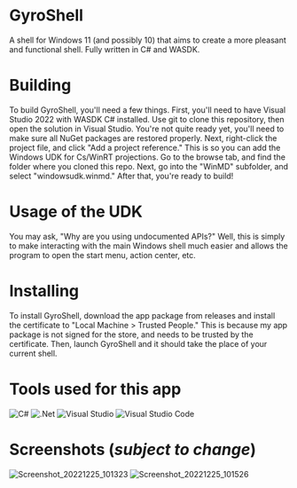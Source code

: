 # GyroShell
A shell for Windows 11 (and possibly 10) that aims to create a more pleasant and functional shell. Fully written in C# and WASDK.

# Building
To build GyroShell, you'll need a few things. First, you'll need to have Visual Studio 2022 with WASDK C# installed. Use git to clone this repository, then open the solution in Visual Studio. You're not quite ready yet, you'll need to make sure all NuGet packages are restored properly. Next, right-click the project file, and click "Add a project reference." This is so you can add the Windows UDK for Cs/WinRT projections. Go to the browse tab, and find the folder where you cloned this repo. Next, go into the "WinMD" subfolder, and select "windowsudk.winmd." After that, you're ready to build!

# Usage of the UDK
You may ask, "Why are you using undocumented APIs?" Well, this is simply to make interacting with the main Windows shell much easier and allows the program to open the start menu, action center, etc.

# Installing
To install GyroShell, download the app package from releases and install the certificate to "Local Machine > Trusted People." This is because my app package is not signed for the store, and needs to be trusted by the certificate. Then, launch GyroShell and it should take the place of your current shell.

# Tools used for this app
![C#](https://img.shields.io/badge/c%23-%23239120.svg?style=for-the-badge&logo=c-sharp&logoColor=white) ![.Net](https://img.shields.io/badge/.NET-5C2D91?style=for-the-badge&logo=.net&logoColor=white) ![Visual Studio](https://img.shields.io/badge/Visual%20Studio-5C2D91.svg?style=for-the-badge&logo=visual-studio&logoColor=white) ![Visual Studio Code](https://img.shields.io/badge/Visual%20Studio%20Code-0078d7.svg?style=for-the-badge&logo=visual-studio-code&logoColor=white)

# Screenshots (***subject to change***)
![Screenshot_20221225_101323](https://user-images.githubusercontent.com/83825746/209495446-49c0e040-2537-4f92-b47b-924777dce877.png)
![Screenshot_20221225_101526](https://user-images.githubusercontent.com/83825746/209495456-f8b4243c-ebab-4640-862e-1b2f51f8d823.png)
